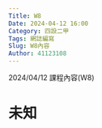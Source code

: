 ```yaml
---
Title: W8
Date: 2024-04-12 16:00
Category: 四設二甲
Tags: 網誌編寫
Slug: W8內容
Author: 41123108
---
```


2024/04/12 課程內容(W8)

<!-- PELICAN_END_SUMMARY -->

# 未知
# 